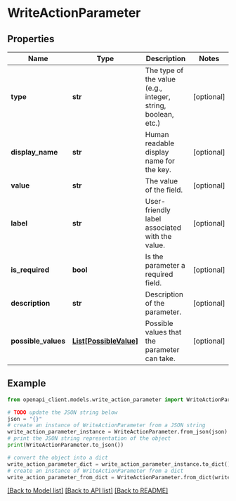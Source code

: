 # WriteActionParameter


## Properties

Name | Type | Description | Notes
------------ | ------------- | ------------- | -------------
**type** | **str** | The type of the value (e.g., integer, string, boolean, etc.) | [optional] 
**display_name** | **str** | Human readable display name for the key. | [optional] 
**value** | **str** | The value of the field. | [optional] 
**label** | **str** | User-friendly label associated with the value. | [optional] 
**is_required** | **bool** | Is the parameter a required field. | [optional] 
**description** | **str** | Description of the parameter. | [optional] 
**possible_values** | [**List[PossibleValue]**](PossibleValue.md) | Possible values that the parameter can take. | [optional] 

## Example

```python
from openapi_client.models.write_action_parameter import WriteActionParameter

# TODO update the JSON string below
json = "{}"
# create an instance of WriteActionParameter from a JSON string
write_action_parameter_instance = WriteActionParameter.from_json(json)
# print the JSON string representation of the object
print(WriteActionParameter.to_json())

# convert the object into a dict
write_action_parameter_dict = write_action_parameter_instance.to_dict()
# create an instance of WriteActionParameter from a dict
write_action_parameter_from_dict = WriteActionParameter.from_dict(write_action_parameter_dict)
```
[[Back to Model list]](../README.md#documentation-for-models) [[Back to API list]](../README.md#documentation-for-api-endpoints) [[Back to README]](../README.md)


